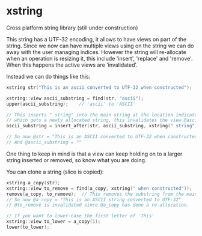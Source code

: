 # xstring

Cross platform string library (still under construction)

This string has a UTF-32 encoding, it allows to have views on part of the string.
Since we now can have multiple views using on the string we can do away with the 
user managing indices. However the string will re-allocate when an operation is 
resizing it, this include 'insert', 'replace' and 'remove'. When this happens the
active views are 'invalidated'.

Instead we can do things like this:
``` c++
xstring str("This is an ascii converted to UTF-32 when constructed");

xstring::view ascii_substring = find(str, "ascii");
upper(ascii_substring);    // 'ascii' to 'ASCII'

// This inserts " string" into the main string at the location indicated by @ascii_substring
// which gets a newly allocated string, this invalidates the view @ascii_substring
ascii_substring = insert_after(str, ascii_substring, xstring(" string"));

// So now @str = "This is an ASCII converted to UTF-32 when constructed"
// And @ascii_substring = ""
```

One thing to keep in mind is that a view can keep holding on to a larger string
inserted or removed, so know what you are doing.

You can clone a string (slice is copied):
``` c++
xstring a_copy(str);
xstring::view to_remove = find(a_copy, xstring(" when constructed"));
remove(a_copy, to_remove);  // This removes the substring from the main string
// So now @a_copy = "This is an ASCII string converted to UTF-32"
// @to_remove is invalidated since @a_copy has done a re-allocation.

// If you want to lower-case the first letter of 'This'
xstring::view to_lower = a_copy(1);
lower(to_lower);
```
